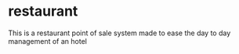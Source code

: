 # restaurant
This is a restaurant point of sale system made to ease the day to day management of an hotel
